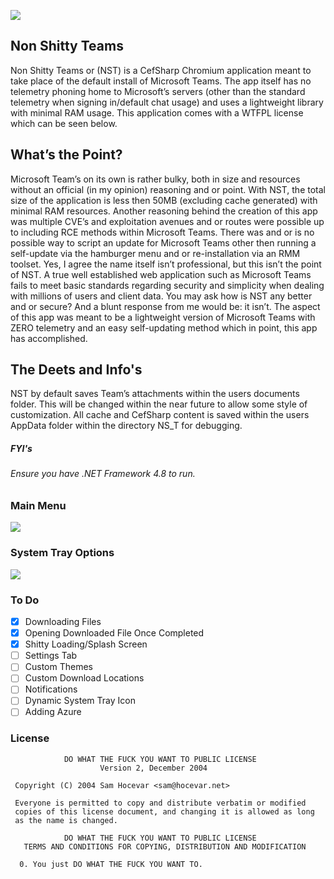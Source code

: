 ![](https://nabyte.com/imgs/093a4853c1b19fea3374e8c923a670f6c0575593UntitledS.png)

## Non Shitty Teams

Non Shitty Teams or (NST) is a CefSharp Chromium application 
meant to take place of the default install of Microsoft Teams. 
The app itself has no telemetry phoning home to Microsoft’s servers 
(other than the standard telemetry when signing in/default chat usage) 
and uses a lightweight library with minimal RAM usage. This application 
comes with a WTFPL license which can be seen below.

## What’s the Point?
Microsoft Team’s on its own is rather bulky, both in size and resources without an official (in my opinion) reasoning and or point. With NST, the total size of the application is less then 50MB (excluding cache generated) with minimal RAM resources. Another reasoning behind the creation of this app was multiple CVE’s and exploitation avenues and or routes were possible up to including RCE methods within Microsoft Teams. There was and or is no possible way to script an update for Microsoft Teams other then running a self-update via the hamburger menu and or re-installation via an RMM toolset. Yes, I agree the name itself isn’t professional, but this isn’t the point of NST. A true well established web application such as Microsoft Teams fails to meet basic standards regarding security and simplicity when dealing with millions of users and client data. You may ask how is NST any better and or secure? And a blunt response from me would be: it isn’t. The aspect of this app was meant to be a lightweight version of Microsoft Teams with ZERO telemetry and an easy self-updating method which in point, this app has accomplished. 


## The Deets and Info's
NST by default saves Team’s attachments within the users documents folder. This will be changed within the near future to allow some style of customization. All cache and CefSharp content is saved within the users AppData folder within the directory NS_T for debugging. 

##### FYI's
###### Ensure you have .NET Framework 4.8 to run. 



### Main Menu
![](https://nabyte.com/imgs/8ac7a446c6ababa34ba813b2f6fed5f9b17a566f1.png)

### System Tray Options
![](https://nabyte.com/imgs/50bbb20ce0ea0415b75fa42051678cf867b455572.png)

### To Do

- [X] Downloading Files
- [X] Opening Downloaded File Once Completed
- [X] Shitty Loading/Splash Screen
- [ ] Settings Tab
- [ ] Custom Themes
- [ ] Custom Download Locations
- [ ] Notifications
- [ ] Dynamic System Tray Icon 
- [ ] Adding Azure

### License
```
            DO WHAT THE FUCK YOU WANT TO PUBLIC LICENSE
                    Version 2, December 2004

 Copyright (C) 2004 Sam Hocevar <sam@hocevar.net>

 Everyone is permitted to copy and distribute verbatim or modified
 copies of this license document, and changing it is allowed as long
 as the name is changed.

            DO WHAT THE FUCK YOU WANT TO PUBLIC LICENSE
   TERMS AND CONDITIONS FOR COPYING, DISTRIBUTION AND MODIFICATION

  0. You just DO WHAT THE FUCK YOU WANT TO.
```
